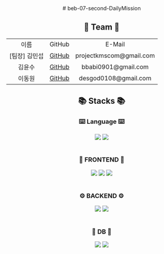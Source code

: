 


<div align=center>
# beb-07-second-DailyMission
<h2>👥 Team 👥</h2>
<table>
 <tr>
  <td align='center'>이름</td>
  <td align='center'>GitHub</td>
  <td align='center'>E-Mail</td>
 </tr>
   
 <tr>
  <td align='center'>[팀장] 김민섭</td>
  <td align='center'><a href="https://github.com/natreeum">GitHub</a></td>
  <td align='center'>projectkmscom@gmail.com</td>
 </tr>

 <tr>
  <td align='center'>김윤수</td>
  <td align='center'><a href="https://github.com/bbabi0901">GitHub</a></td>
  <td align='center'>bbabi0901@gmail.com</td>
 </tr>
 
  <tr>
  <td align='center'>이동원</td>
  <td align='center'><a href="https://github.com/fromdwlee">GitHub</a></td>
  <td align='center'>desgod0108@gmail.com</td>
 </tr>
</table>

<h2>📚 Stacks 📚</h2>
<h3> ⌨️ Language ⌨️</h3>
  <img src="https://img.shields.io/badge/javascript-F7DF1E?style=for-the-badge&logo=javascript&logoColor=black">
  <img src="https://img.shields.io/badge/solidity-363636?style=for-the-badge&logo=solidity&logoColor=white">
  </br></br>
  <h3> 📄 FRONTEND 📄 </h3>
<img src="https://img.shields.io/badge/html5-E34F26?style=for-the-badge&logo=html5&logoColor=white"> 
<img src="https://img.shields.io/badge/css-1572B6?style=for-the-badge&logo=css3&logoColor=white"> 
<img src="https://img.shields.io/badge/react-61DAFB?style=for-the-badge&logo=react&logoColor=black"> 
</br></br>
  <h3> ⚙️ BACKEND ⚙️ </h3>
<img src="https://img.shields.io/badge/node.js-339933?style=for-the-badge&logo=Node.js&logoColor=white">
<img src="https://img.shields.io/badge/express-000000?style=for-the-badge&logo=express&logoColor=white">
</br></br>
  <h3> 💽 DB 💽</h3>
  <img src="https://img.shields.io/badge/prisma-2D3748?style=for-the-badge&logo=Prisma&logoColor=white">
    <img src="https://img.shields.io/badge/sqlite-003B57?style=for-the-badge&logo=SQLite&logoColor=white">
</div>
